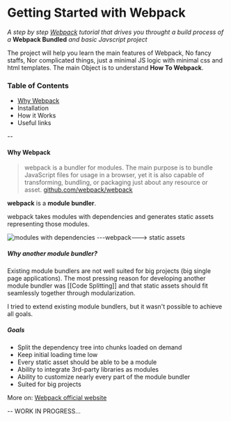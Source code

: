 # Getting Started with Webpack
*A step by step [Webpack](https://webpack.github.io/) tutorial that drives you throught a build process of a* **Webpack Bundled** *and basic Javscript project*

The project will help you learn the main features of Webpack, No fancy staffs, Nor complicated things, just a minimal JS logic with minimal css and html templates. The main Object is to understand **How To Webpack**.

### Table of Contents
* [Why Webpack](#why-webpack)
* Installation
* How it Works
* Useful links


--
<a name="why-webpack"></a>
#### Why Webpack
> webpack is a bundler for modules. The main purpose is to bundle JavaScript files for usage in a browser, yet it is also capable of transforming, bundling, or packaging just about any resource or asset. 
[github.com/webpack/webpack](https://github.com/webpack/webpack)

  
**webpack** is a **module bundler**.

webpack takes modules with dependencies and generates static assets representing those modules.

![modules with dependencies ---webpack---> static assets](http://webpack.github.io/assets/what-is-webpack.png)

##### Why another module bundler?

Existing module bundlers are not well suited for big projects (big single page applications). The most pressing reason for developing another module bundler was [[Code Splitting]] and that static assets should fit seamlessly together through modularization.

I tried to extend existing module bundlers, but it wasn't possible to achieve all goals.

##### Goals

* Split the dependency tree into chunks loaded on demand
* Keep initial loading time low
* Every static asset should be able to be a module
* Ability to integrate 3rd-party libraries as modules
* Ability to customize nearly every part of the module bundler
* Suited for big projects

More on: [Webpack official website](http://webpack.github.io/docs/)

--
WORK IN PROGRESS...